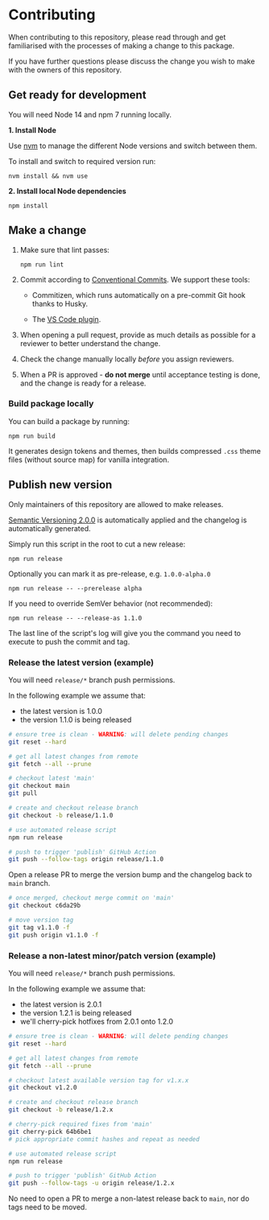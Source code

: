 # Contributing

When contributing to this repository, please read through and get familiarised with the processes of making a change to this package.

If you have further questions please discuss the change you wish to make with the owners of this repository.

## Get ready for development

You will need Node 14 and npm 7 running locally.

**1. Install Node**

Use [nvm](https://github.com/nvm-sh/nvm/) to manage the different Node versions and switch between them.

To install and switch to required version run:

    nvm install && nvm use

**2. Install local Node dependencies**

    npm install

## Make a change

1.  Make sure that lint passes:

    `npm run lint`

2.  Commit according to [Conventional Commits](https://www.conventionalcommits.org/en/v1.0.0/). We support these tools:

    - Commitizen, which runs automatically on a pre-commit Git hook thanks to Husky.

    - The [VS Code plugin](https://marketplace.visualstudio.com/items?itemName=vivaxy.vscode-conventional-commits).

3.  When opening a pull request, provide as much details as possible for a reviewer to better understand the change.

4.  Check the change manually locally _before_ you assign reviewers.

5.  When a PR is approved - **do not merge** until acceptance testing is done, and the change is ready for a release.

### Build package locally

You can build a package by running:

    npm run build

It generates design tokens and themes, then builds compressed `.css` theme files (without source map) for vanilla integration.

## Publish new version

Only maintainers of this repository are allowed to make releases.

[Semantic Versioning 2.0.0](https://semver.org) is automatically applied and the changelog is automatically generated.

Simply run this script in the root to cut a new release:

    npm run release

Optionally you can mark it as pre-release, e.g. `1.0.0-alpha.0`

    npm run release -- --prerelease alpha

If you need to override SemVer behavior (not recommended):

    npm run release -- --release-as 1.1.0

The last line of the script's log will give you the command you need to execute to push the commit and tag.

### Release the latest version (example)

You will need `release/*` branch push permissions.

In the following example we assume that:

- the latest version is 1.0.0
- the version 1.1.0 is being released

```sh
# ensure tree is clean - WARNING: will delete pending changes
git reset --hard

# get all latest changes from remote
git fetch --all --prune

# checkout latest 'main'
git checkout main
git pull

# create and checkout release branch
git checkout -b release/1.1.0

# use automated release script
npm run release

# push to trigger 'publish' GitHub Action
git push --follow-tags origin release/1.1.0
```

Open a release PR to merge the version bump and the changelog back to `main` branch.

```sh
# once merged, checkout merge commit on 'main'
git checkout c6da29b

# move version tag
git tag v1.1.0 -f
git push origin v1.1.0 -f
```

### Release a non-latest minor/patch version (example)

You will need `release/*` branch push permissions.

In the following example we assume that:

- the latest version is 2.0.1
- the version 1.2.1 is being released
- we'll cherry-pick hotfixes from 2.0.1 onto 1.2.0

```sh
# ensure tree is clean - WARNING: will delete pending changes
git reset --hard

# get all latest changes from remote
git fetch --all --prune

# checkout latest available version tag for v1.x.x
git checkout v1.2.0

# create and checkout release branch
git checkout -b release/1.2.x

# cherry-pick required fixes from 'main'
git cherry-pick 64b6be1
# pick appropriate commit hashes and repeat as needed

# use automated release script
npm run release

# push to trigger 'publish' GitHub Action
git push --follow-tags -u origin release/1.2.x
```

No need to open a PR to merge a non-latest release back to `main`, nor do tags need to be moved.
